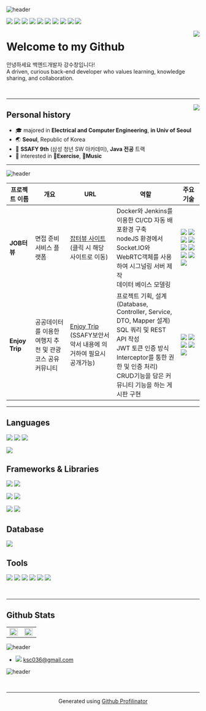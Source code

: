 ![header](https://capsule-render.vercel.app/api?type=waving&color=0:1ABC9C,60:1ABC9C,90:9ACD32,100:9ACD32&height=120&animation=fadeIn&section=header&text=👋%20Hello!&fontAlign=17&fontColor=black&desc=I'm%20ksc036,%20Backend%20Engineer%20💻&descAlign=32&fontSize=60&descAlignY=80)

 <img src="https://img.shields.io/badge/-JAVA-007396?style=flat&logo=OpenJDK&logoColor=white"> <img src="https://img.shields.io/badge/-C-A8B9CC?style=flat&logo=C&logoColor=white">  <img src="https://img.shields.io/badge/javascript-yellow?logo=javascript&logoColor=white"> <img src="https://img.shields.io/badge/-Python-3776AB?style=flat&logo=Python&logoColor=white"> <img src="https://img.shields.io/badge/-Spring-6DB33F?style=flat&logo=Spring&logoColor=white"> <img src="https://img.shields.io/badge/-Spring_Boot-6DB33F?style=flat&logo=SpringBoot&logoColor=white"> <img src="https://img.shields.io/badge/-Vue-4FC08D?style=flat&logo=Vue.js&logoColor=white"> <img src="https://img.shields.io/badge/-Express-black?style=flat&logo=Express&logoColor=white"> <img src="https://img.shields.io/badge/-Docker-3776AB?style=flat&logo=Docker&logoColor=white"> <img src="https://img.shields.io/badge/-Jenkins-red?style=flat&logo=Jenkins&logoColor=white">

<div align="right">
<img src="https://komarev.com/ghpvc/?username=ksc036&&style=flat-square" align="right" />
</div>  
  

# Welcome to my Github

안녕하세요 백엔드개발자 강수창입니다!  
A driven, curious back-end developer who values learning, knowledge sharing, and collaboration.
   <!-- ### 👀 Visit my porfolio [![Notion Badge](https://img.shields.io/badge/-Here-black?logo=notion&logoColor=white&link=https://judicious-quarter-626.notion.site/0a099ad5660d438f8e892ae8bfb45dfe)](https://judicious-quarter-626.notion.site/0a099ad5660d438f8e892ae8bfb45dfe)    🍀contact me with [![mail badge](https://img.shields.io/badge/-Here-03C75A?logo=naver&logoColor=white&link=mailto:prkim99@naver.com)](mailto:prkim99@naver.com) -->
<br/>

---

<a href="https://solved.ac/profile/ksc036" target="_blank">
<img align='right' src="http://mazassumnida.wtf/api/v2/generate_badge?boj=ksc036"> </a>

## Personal history 

- 🎓 majored in **Electrical and Computer Engineering**, **in Univ of Seoul**  
- 🌏 **Seoul**, Republic of Korea 
- 🌱 **SSAFY 9th** (삼성 청년 SW 아카데미), **Java 전공** 트랙 
- 👀 interested in **💪Exercise**, **🎵Music**

---

![header](https://capsule-render.vercel.app/api?type=transparent&color=0:F28585,60:F2C6C2,90:F2B263,100:F2B263&height=80&animation=fadeIn&section=footer&text=📌%20Major%20Projects&fontAlign=20&fontColor=ffffff&fontSize=40)


|프로젝트 이름|개요|URL|역할|주요 기술|
|-|-|-|-|-|
|**JOB터뷰**| 면접 준비 서비스 플랫폼 |<a href="https://i9a701.p.ssafy.io">잡터뷰 사이트</a><br/>(클릭 시 해당 사이트로 이동)|Docker와 Jenkins를 이용한 CI/CD 자동 배포환경 구축<br/>nodeJS 환경에서 Socket.IO와 WebRTC객체를 사용하여 시그널링 서버 제작<br/>데이터 베이스 모델링|<img src="https://img.shields.io/badge/-AWS EC2-FF9900?style=flat&logo=AmazonEC2&logoColor=white"> <img src="https://img.shields.io/badge/-Docker-3776AB?style=flat&logo=Docker&logoColor=white"> <img src="https://img.shields.io/badge/-Jenkins-red?style=flat&logo=Jenkins&logoColor=white"> <img src="https://img.shields.io/badge/-WebRTC-green?style=flat&logo=WebRTC&logoColor=white"> <img src="https://img.shields.io/badge/-JAVA-007396?style=flat&logo=OpenJDK&logoColor=white"> <img src="https://img.shields.io/badge/-Spring_Boot-6DB33F?style=flat&logo=SpringBoot&logoColor=white"> <img src="https://img.shields.io/badge/-Vue-4FC08D?style=flat&logo=Vue.js&logoColor=white"> <img src="https://img.shields.io/badge/-MySQL-4479A1?style=flat&logo=MySQL&logoColor=white"> <img src="https://img.shields.io/badge/-Swagger-85EA2D?style=flat&logo=Swagger&logoColor=232323">|
|**Enjoy Trip**|공공데이터를 이용한 여행지 추천 및 관광 코스 공유 커뮤니티|<a href="">Enjoy Trip</a><br/>(SSAFY보안서약서 내용에 의거하여 필요시 공개가능)|프로젝트 기획, 설계(Database, Controller, Service, DTO, Mapper 설계)<br/>SQL 쿼리 및 REST API 작성<br/>JWT 토큰 인증 방식<br/>Interceptor를 통한 권한 및 인증 처리)<br/> CRUD기능을 담은 커뮤니티 기능을 하는 게시판 구현|<img src="https://img.shields.io/badge/-JAVA-007396?style=flat&logo=OpenJDK&logoColor=white"> <img src="https://img.shields.io/badge/-Spring_Boot-6DB33F?style=flat&logo=SpringBoot&logoColor=white"> <img src="https://img.shields.io/badge/-Vue-4FC08D?style=flat&logo=Vue.js&logoColor=white"> <img src="https://img.shields.io/badge/-MySQL-4479A1?style=flat&logo=MySQL&logoColor=white"> <img src="https://img.shields.io/badge/-Swagger-85EA2D?style=flat&logo=Swagger&logoColor=232323"> |


---

## Languages

<!-- 주요 언어 : C++, C, Java -->
 <img src="https://img.shields.io/badge/-C-A8B9CC?style=flat&logo=C&logoColor=white"> <img src="https://img.shields.io/badge/-JAVA-007396?style=flat&logo=OpenJDK&logoColor=white"> <img src="https://img.shields.io/badge/-Python-3776AB?style=flat&logo=Python&logoColor=white">

 <img src="https://img.shields.io/badge/javascript-yellow?logo=javascript&logoColor=white">


## Frameworks & Libraries

 <img src="https://img.shields.io/badge/-Spring-6DB33F?style=flat&logo=Spring&logoColor=white"> <img src="https://img.shields.io/badge/-Spring_Boot-6DB33F?style=flat&logo=SpringBoot&logoColor=white"> 

<img src="https://img.shields.io/badge/-Express.js-000000?style=flat&logo=Express&logoColor=white"> 

 <img src="https://img.shields.io/badge/-Vue-4FC08D?style=flat&logo=Vue.js&logoColor=white">  
<br />

<img src="https://img.shields.io/badge/-Bootstrap-7952B3?style=flat&logo=Bootstrap&logoColor=white"> <img src="https://img.shields.io/badge/-Swagger-85EA2D?style=flat&logo=Swagger&logoColor=232323">



## Database

<img src="https://img.shields.io/badge/-MySQL-4479A1?style=flat&logo=MySQL&logoColor=white">
<br />

## Tools
<img src="https://img.shields.io/badge/-Docker-3776AB?style=flat&logo=Docker&logoColor=white"> <img src="https://img.shields.io/badge/-Jenkins-red?style=flat&logo=Jenkins&logoColor=white"> <img src="https://img.shields.io/badge/-Github-181717?style=flat&logo=Github&logoColor=white"> <img src="https://img.shields.io/badge/-Postman-FF6C37?style=flat&logo=Postman&logoColor=white"> <img src="https://img.shields.io/badge/-AWS EC2-FF9900?style=flat&logo=AmazonEC2&logoColor=white"> <img src="https://img.shields.io/badge/-Jira-blue?style=flat&logo=Jira&logoColor=white">

<br />

---

## Github Stats  
<div align="center">  <table ><tr><td valign="top" width="50%">

<img src="https://github-readme-stats.vercel.app/api?username=ksc036&show_icons=true&count_private=true&hide_border=true" align="left" style="width: 95%" />

</td><td valign="top" width="50%">

<img src="https://github-readme-stats.vercel.app/api/top-langs/?username=ksc036&hide_border=true&layout=compact" align="left" style="width: 95%" />

</td></tr></table>  </div>



![header](https://capsule-render.vercel.app/api?type=transparent&color=0:F28585,60:F2C6C2,90:F2B263,100:F2B263&height=80&animation=fadeIn&section=footer&text=📫%20Contact&fontAlign=12&fontColor=ffffff&fontSize=40)

* <img src="https://img.shields.io/badge/-Gmail-EA4335?style=flat&logo=Gmail&logoColor=white"> ksc036@gmail.com


![header](https://capsule-render.vercel.app/api?type=waving&color=0:1ABC9C,60:1ABC9C,90:9ACD32,100:9ACD32&height=120&animation=fadeIn&section=footer&fontAlign=28&fontColor=ffffff)


<br />

----
<div align="center">Generated using <a href="https://profilinator.rishav.dev/" target="_blank">Github Profilinator</a></div>
